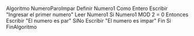 Algoritmo NumeroParoImpar
	Definir Numero1 Como Entero
	Escribir "Ingresar el primer numero"
	Leer Numero1
	Si Numero1 MOD 2 = 0 Entonces
	    Escribir "El numero es par"
	SiNo
		Escribir "El numero es impar"
	Fin Si
FinAlgoritmo
